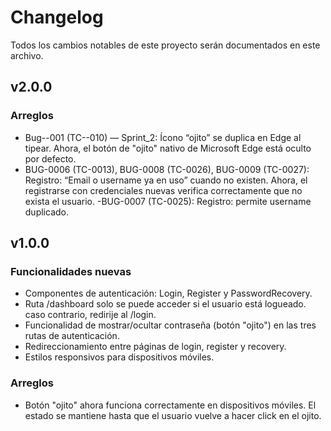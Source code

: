 # Changelog

Todos los cambios notables de este proyecto serán documentados en este archivo.

## v2.0.0

### Arreglos
- Bug--001 (TC--010) — Sprint_2: Ícono “ojito” se duplica en Edge al tipear. Ahora, el botón de "ojito" nativo de Microsoft Edge está oculto por defecto.
- BUG-0006 (TC-0013), BUG-0008 (TC-0026), BUG-0009 (TC-0027): Registro: “Email o username ya en uso” cuando no existen. Ahora, el registrarse con credenciales nuevas verifica correctamente que no exista el usuario.
-BUG-0007 (TC-0025): Registro: permite username duplicado. 

## v1.0.0

### Funcionalidades nuevas
- Componentes de autenticación: Login, Register y PasswordRecovery.
- Ruta /dashboard solo se puede acceder si el usuario está logueado. caso contrario, redirije al /login.
- Funcionalidad de mostrar/ocultar contraseña (botón "ojito") en las tres rutas de autenticación.
- Redireccionamiento entre páginas de login, register y recovery.
- Estilos responsivos para dispositivos móviles.

### Arreglos
- Botón "ojito" ahora funciona correctamente en dispositivos móviles. El estado se mantiene hasta que el usuario vuelve a hacer click en el ojito.